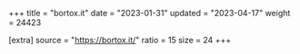 +++
title = "bortox.it"
date = "2023-01-31"
updated = "2023-04-17"
weight = 24423

[extra]
source = "https://bortox.it/"
ratio = 15
size = 24
+++
